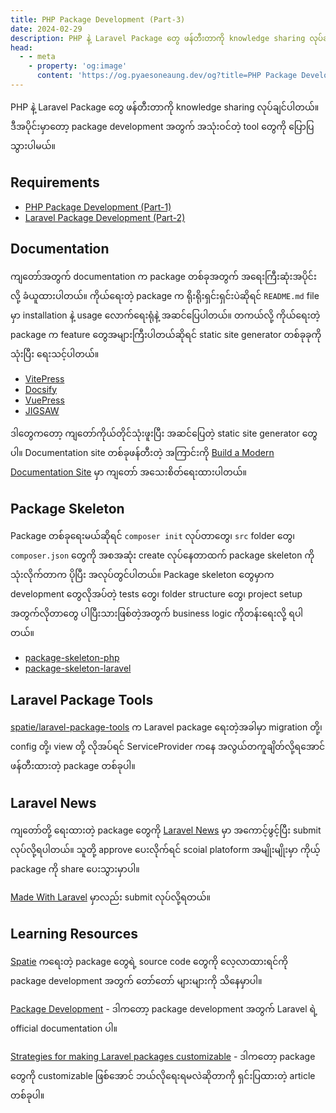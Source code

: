 ```yaml
---
title: PHP Package Development (Part-3)
date: 2024-02-29
description: PHP နဲ့ Laravel Package တွေ ဖန်တီးတာကို knowledge sharing လုပ်ချင်ပါတယ်။ ဒီအပိုင်းမှာတော့ package development အတွက် အသုံးဝင်တဲ့ tool တွေကို ပြောပြသွားပါမယ်။
head:
  - - meta
    - property: 'og:image'
      content: 'https://og.pyaesoneaung.dev/og?title=PHP Package Development (Part-3)'
---
```


PHP နဲ့ Laravel Package တွေ ဖန်တီးတာကို knowledge sharing လုပ်ချင်ပါတယ်။ ဒီအပိုင်းမှာတော့ package development အတွက် အသုံးဝင်တဲ့ tool တွေကို ပြောပြသွားပါမယ်။

## Requirements

- [PHP Package Development (Part-1)](https://www.pyaesoneaung.dev/posts/php-package-development-part-1)
- [Laravel Package Development (Part-2)](https://www.pyaesoneaung.dev/posts/php-package-development-part-2)

## Documentation

ကျတော်အတွက် documentation က package တစ်ခုအတွက် အရေးကြီးဆုံးအပိုင်းလို့ ခံယူထားပါတယ်။ ကိုယ်ရေးတဲ့ package က ရိုးရိုးရှင်းရှင်းပဲဆိုရင် `README.md` file မှာ installation နဲ့ usage လောက်ရေးရုံနဲ့ အဆင်ပြေပါတယ်။ တကယ်လို့ ကိုယ်ရေးတဲ့ package က feature တွေအများကြီးပါတယ်ဆိုရင် static site generator တစ်ခုခုကိုသုံးပြီး ရေးသင့်ပါတယ်။

- [VitePress](https://vitepress.dev/)
- [Docsify](https://docsify.js.org/#/)
- [VuePress](https://vuepress.vuejs.org/)
- [JIGSAW](https://jigsaw.tighten.com/)

ဒါတွေကတော့ ကျတော်ကိုယ်တိုင်သုံးဖူးပြီး အဆင်ပြေတဲ့ static site generator တွေပါ။ Documentation site တစ်ခုဖန်တီးတဲ့ အကြာင်းကို [Build a Modern Documentation Site](https://www.pyaesoneaung.dev/posts/build-a-modern-documentation-site) မှာ ကျတော် အသေးစိတ်ရေးထားပါတယ်။

## Package Skeleton

Package တစ်ခုရေးမယ်ဆိုရင် `composer init` လုပ်တာတွေ၊ `src` folder တွေ၊ `composer.json` တွေကို အစအဆုံး create လုပ်နေတာထက် package skeleton ကိုသုံးလိုက်တာက ပိုပြီး အလုပ်တွင်ပါတယ်။ Package skeleton တွေမှာက development တွေလိုအပ်တဲ့ tests တွေ၊ folder structure တွေ၊ project setup အတွက်လိုတာတွေ ပါပြီးသားဖြစ်တဲ့အတွက် business logic ကိုတန်းရေးလို့ ရပါတယ်။

- [package-skeleton-php](https://github.com/spatie/package-skeleton-php)
- [package-skeleton-laravel](https://github.com/spatie/package-skeleton-laravel)

## Laravel Package Tools

[spatie/laravel-package-tools](https://github.com/spatie/laravel-package-tools) က Laravel package ရေးတဲ့အခါမှာ migration တို့၊​ config တို့၊ view တို့ လိုအပ်ရင် ServiceProvider ကနေ အလွယ်တကူချိတ်လို့ရအောင် ဖန်တီးထားတဲ့ package တစ်ခုပါ။

## Laravel News

ကျတော်တို့ ရေးထားတဲ့ package တွေကို [Laravel News](https://laravel-news.com/) မှာ အကောင့်ဖွင့်ပြီး submit လုပ်လို့ရပါတယ်။​ သူတို့ approve ပေးလိုက်ရင် scoial platoform အမျိုးမျိုးမှာ ကိုယ့် package ကို share ပေးသွားမှာပါ။

[Made With Laravel](https://madewithlaravel.com/) မှာလည်း submit လုပ်လို့ရတယ်။

## Learning Resources

[Spatie](https://github.com/spatie) ကရေးတဲ့ package တွေရဲ့ source code တွေကို လေ့လာထားရင်ကို package development အတွက် တော်တော် များများကို သိနေမှာပါ။

[Package Development](https://laravel.com/docs/10.x/packages) - ဒါကတော့ package development အတွက် Laravel ရဲ့ official documentation ပါ။

[Strategies for making Laravel packages customizable](https://freek.dev/2442-strategies-for-making-laravel-packages-customizable) - ဒါကတော့ package တွေကို customizable ဖြစ်အောင် ဘယ်လိုရေးရမလဲဆိုတာကို ရှင်းပြထားတဲ့ article တစ်ခုပါ။
